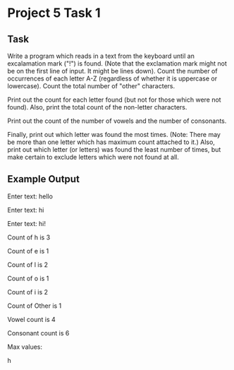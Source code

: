 # Project 5 Task 1

## Task

Write a program which reads in a text from the keyboard until an excalamation mark ("!") is found. (Note that the exclamation mark might not be on the first line of input. It might be lines down). Count the number of occurrences of each letter A-Z (regardless of whether it is uppercase or lowercase). Count the total number of "other" characters.


Print out the count for each letter found (but not for those which were not found). Also, print the total count of the non-letter characters.


Print out the count of the number of vowels and the number of consonants.


Finally, print out which letter was found the most times. (Note: There may be more than one letter which has maximum count attached to it.) Also, print out which letter (or letters) was found the least number of times, but make certain to exclude letters which were not found at all.

## Example Output

Enter text: hello

Enter text: hi

Enter text: hi!

Count of h is 3

Count of e is 1

Count of l is 2

Count of o is 1

Count of i is 2

Count of Other is 1

Vowel count is 4

Consonant count is 6

Max values:

h

